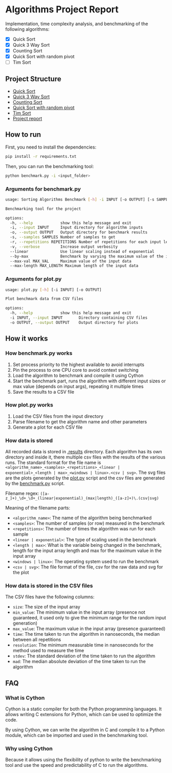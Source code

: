 # Algorithms Project Report

Implementation, time complexity analysis, and benchmarking of the following algorithms:

- [x] Quick Sort
- [x] Quick 3 Way Sort
- [x] Counting Sort
- [x] Quick Sort with random pivot
- [ ] Tim Sort

## Project Structure

- [Quick Sort](/quick_sort)
- [Quick 3 Way Sort](/quick_3way_sort)
- [Counting Sort](/counting_sort)
- [Quick Sort with random pivot](/quick_sort_random_pivot)
- [Tim Sort](/tim_sort)
- [Project report](/docs)

## How to run

First, you need to install the dependencies:

```bash
pip install -r requirements.txt
```

Then, you can run the benchmarking tool:

```bash
python benchmark.py -i <input_folder>
```

### Arguments for benchmark.py

```bash
usage: Sorting Algorithms Benchmark [-h] -i INPUT [-o OUTPUT] [-s SAMPLES] [-r REPETITIONS] [-v] [--linear] [--by-max] [--max-val MAX_VAL] [--max-length MAX_LENGTH]

Benchmarking tool for the project

options:
  -h, --help            show this help message and exit
  -i, --input INPUT     Input directory for algorithm inputs
  -o, --output OUTPUT   Output directory for benchmark results
  -s, --samples SAMPLES Number of samples to get
  -r, --repetitions REPETITIONS Number of repetitions for each input length to run
  -v, --verbose         Increase output verbosity
  --linear              Use linear scaling instead of exponential
  --by-max              Benchmark by varying the maximum value of the input data
  --max-val MAX_VAL     Maximum value of the input data
  --max-length MAX_LENGTH Maximum length of the input data
```

### Arguments for plot.py

```bash
usage: plot.py [-h] [-i INPUT] [-o OUTPUT]

Plot benchmark data from CSV files

options:
  -h, --help            show this help message and exit
  -i INPUT, --input INPUT       Directory containing CSV files
  -o OUTPUT, --output OUTPUT    Output directory for plots
```

## How it works

### How benchmark.py works

1. Set process priority to the highest available to avoid interrupts
2. Pin the process to one CPU core to avoid context switching
3. Load the algorithm to benchmark and compile it using Cython
4. Start the benchmark part, runs the algorithm with different input sizes or max value (depends on input args), repeating it multiple times
5. Save the results to a CSV file

### How plot.py works

1. Load the CSV files from the input directory
2. Parse filename to get the algorithm name and other parameters
3. Generate a plot for each CSV file

### How data is stored

All recorded data is stored in [.results](/.results) directory. Each algorithm has its own directory and inside it, there multiple csv files with the results of the various runs.
The standard format for the file name is `<algorithm_name>_<samples>_<repetitions>_<linear | exponential>_<length | max>_<windows | linux>.<csv | svg>`. The svg files are the plots generated by the [plot.py](/plot.py) script and the csv files are generated by the [benchmark.py](/benchmark.py) script.

Filename regex: `([a-z_]+)_\d+_\d+_(linear|exponential)_(max|length)_([a-z]+)\.(csv|svg)`

Meaning of the filename parts:

- `<algorithm_name>`: The name of the algorithm being benchmarked
- `<samples>`: The number of samples (or row) measured in the benchmark
- `<repetitions>`: The number of times the algorithm was run for each sample
- `<linear | exponential>`: The type of scaling used in the benchmark
- `<length | max>`: What is the variable being changed in the benchmark, length for the input array length and max for the maximum value in the input array
- `<windows | linux>`: The operating system used to run the benchmark
- `<csv | svg>`: The file format of the file, csv for the raw data and svg for the plot

### How data is stored in the CSV files

The CSV files have the following columns:

- `size`: The size of the input array
- `min_value`: The minimum value in the input array (presence not guaranteed, it used only to give the minimum range for the random input generation)
- `max_value`: The maximum value in the input array (presence guaranteed)
- `time`: The time taken to run the algorithm in nanoseconds, the median between all repetitions
- `resolution`: The minimum measurable time in nanoseconds for the method used to measure the time
- `stdev`: The standard deviation of the time taken to run the algorithm
- `mad`: The median absolute deviation of the time taken to run the algorithm

## FAQ

### What is Cython

Cython is a static compiler for both the Python programming languages.
It allows writing C extensions for Python, which can be used to optimize the code.

By using Cython, we can write the algorithm in C and compile it to a Python module,
which can be imported and used in the benchmarking tool.

### Why using Cython

Because it allows using the flexibility of python to write the benchmarking tool
and use the speed and predictability of C to run the algorithms.
